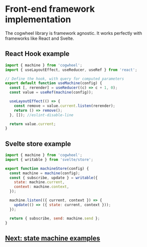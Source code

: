 # Front-end framework implementation

The cogwheel library is framework agnostic. It works perfectly with frameworks like React and Svelte.

## React Hook example

```js
import { machine } from 'cogwheel';
import { useLayoutEffect, useReducer, useRef } from 'react';

// Define the hook, with query for computed parameters
export default function useMachine(config) {
  const [, rerender] = useReducer((c) => c + 1, 0);
  const value = useRef(machine(config));

  useLayoutEffect(() => {
    const remove = value.current.listen(rerender);
    return () => remove();
  }, []); //eslint-disable-line

  return value.current;
}
```

## Svelte store example

```js
import { machine } from 'cogwheel';
import { writable } from 'svelte/store';

export function machineStore(config) {
  const machine = machine(config);
  const { subscribe, update } = writable({
    state: machine.current,
    context: machine.context,
  });

  machine.listen(({ current, context }) => {
    update(() => ({ state: current, context }));
  });

  return { subscribe, send: machine.send };
}
```

## [Next: state machine examples](./examples.md)
